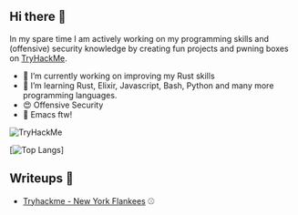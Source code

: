 ## Hi there 👋

In my spare time I am actively working on my programming skills and (offensive) security knowledge by creating fun projects and pwning boxes on [TryHackMe](https://tryhackme.com/p/12323fdsverv).

- :crab: I’m currently working on improving my Rust skills
- :dizzy: I’m learning Rust, Elixir, Javascript, Bash, Python and many more programming languages.
- :heart_eyes: Offensive Security
- :purple_heart: Emacs ftw!

<img src="https://tryhackme-badges.s3.amazonaws.com/12323fdsverv.png" alt="TryHackMe">


[![Top Langs](https://github-readme-stats.vercel.app/api/top-langs/?username=50022445&theme=dracula&langs_count=8&layout=compact)]

## Writeups 🤩
- [Tryhackme - New York Flankees](https://github.com/50022445/writeups/blob/main/tryhackme/new-york-flankees/index.md) ⚾
